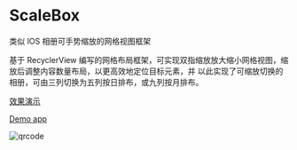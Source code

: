 # ScaleBox
类似 IOS 相册可手势缩放的网格视图框架

基于 RecyclerView 编写的网格布局框架，可实现双指缩放放大缩小网格视图，缩放后调整内容数量布局，以更高效地定位目标元素，并
以此实现了可缩放切换的相册，可由三列切换为五列按日排布，或九列按月排布。

[效果演示](https://iskeen.oss-cn-beijing.aliyuncs.com/op-camera/file_1606402768928_SVID_20201031_205903_1.mp4)

[Demo app](https://www.pgyer.com/I49u)

![qrcode](https://www.pgyer.com/app/qrcode/I49u)
